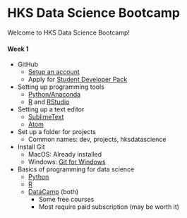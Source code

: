 # HKS Data Science Bootcamp
Welcome to HKS Data Science Bootcamp!

#### Week 1

* GitHub
    * [Setup an account](https://github.com/join?source=header-home)
    * Apply for [Student Developer Pack](https://education.github.com/pack)
* Setting up programming tools
    * [Python/Anaconda](https://www.anaconda.com/download/)
    * [R](https://cloud.r-project.org/) and [RStudio](https://www.rstudio.com/products/rstudio/download/)
* Setting up a text editor
    * [SublimeText](https://www.sublimetext.com/)
    * [Atom](https://atom.io/)
* Set up a folder for projects
    * Common names: dev, projects, hksdatascience
* Install Git
    * MacOS: Already installed
    * Windows: [Git for Windows](https://gitforwindows.org/)
* Basics of programming for data science
    * [Python](https://www.learnpython.org/en/Pandas_Basics)
    * [R](https://online-learning.harvard.edu/course/data-science-r-basics)
    * [DataCamp](https://www.datacamp.com/) (both)
        * Some free courses
        * Most require paid subscription (may be worth it)

